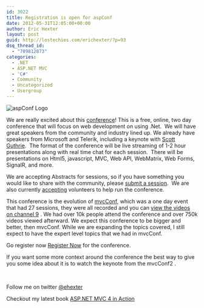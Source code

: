 ```yaml
---
id: 3022
title: Registration is open for aspConf
date: 2012-05-31T12:05:00+00:00
author: Eric Hexter
layout: post
guid: http://lostechies.com/erichexter/?p=93
dsq_thread_id:
  - "709812873"
categories:
  - .NET
  - ASP.NET MVC
  - 'C#'
  - Community
  - Uncategorized
  - Usergroup
---
```

![aspConf Logo](http://www.aspconf.net/Content/logo.png)

We are really excited about this [conference](http://www.aspconf.net)! This is a free, online, two day conference that will focus on web development on using .Net.  We will have great speakers from the community and industry lined up. We already have speakers from Microsoft and Telerik, including a keynote with [Scott Guthrie](http://weblogs.asp.net/scottgu/).  The format of the conference will be live streaming of 1-2 hour presentations along with real time chat for each session.  There will be presentations on Html5, javascript, MVC, Web API, WebMatrix, Web Forms, SignalR, and more.

We are accepting Abstracts for sessions, so if you have something you would like to share with the community, please [submit a session](https://docs.google.com/spreadsheet/viewform?formkey=dDRBYU85NXNMZ1JDRlBQZ1ViQ2UzaGc6MQ#gid=0).  We are also currently [accepting](https://docs.google.com/spreadsheet/viewform?formkey=dFp3bFpUdnBOY1hpR1FjOTk4SEdNT3c6MA#gid=0) volunteers to help run the conference.

This conference is the evolution of [mvcConf](http://www.mvcconf.com), which was a one day event that had 27 sessions, they were all recorded and you can [view the videos on channel 9](http://channel9.msdn.com/series/mvcconf) . We had over 10k people attend the conference and over 750k videos viewed afterward. We expect this conference to be bigger and better, then mvcConf. While we are expanding the topics covered, I still expect to have the expert level topics that we had in mvcConf.

Go register now [Register Now](http://www.aspconf.net) for the conference.

If you want some more context around the conference the best way to give you some idea about it is to watch the keynote from the mvcConf2 .

&nbsp;

Follow me on twitter [@ehexter](http://twitter.com/#!/ehexter)

Checkout my latest book [ASP.NET MVC 4 in Action](http://manning.com/palermo3/)